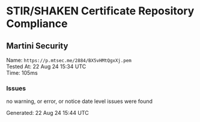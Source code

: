 # STIR/SHAKEN Certificate Repository Compliance

## Martini Security

Name: `https://p.mtsec.me/2884/BX5vHMtQgxXj.pem`\
Tested At: 22 Aug 24 15:34 UTC\
Time: 105ms

### Issues

no warning, or error, or notice date level issues were found

Generated: 22 Aug 24 15:44 UTC